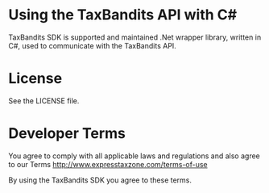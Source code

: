 # Using the TaxBandits API with C#

TaxBandits SDK is supported and maintained .Net wrapper library, written in C#, used to communicate with the TaxBandits API.



# License

See the LICENSE file.

# Developer Terms

You agree to comply with all applicable laws and regulations and also agree to our Terms http://www.expresstaxzone.com/terms-of-use

By using the TaxBandits SDK you agree to these terms.

